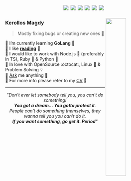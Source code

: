 <h1 align="center">
  <!-- DARK -->
  <a href="https://gh-most-followed.pages.dev/egypt#gh-dark-mode-only"><img src="https://t.ly/tjuuN" /></a>
  <a href="https://kounter.kerolloz.dev#gh-dark-mode-only"><img src="https://t.ly/4v7yI" /></a>
  <a href="https://aktive.kerolloz.dev#gh-dark-mode-only"><img src="https://t.ly/f0B6A" /></a>
  <!-- LIGHT  -->
  <a href="https://gh-most-followed.pages.dev/egypt#gh-light-mode-only"><img src="https://t.ly/L6jm8" /></a>
  <a href="https://kounter.kerolloz.dev#gh-light-mode-only"><img src="https://t.ly/QnGhe" /></a>
  <a href="https://aktive.kerolloz.dev#gh-light-mode-only"><img src="https://t.ly/zbbvy" /></a>
</h1>

<img align="right" src="https://github.com/kerolloz/kerolloz/assets/36763164/20a062d1-7238-46d4-9595-83fcc184247e" width="36%" />

### Kerollos Magdy

> Mostly fixing bugs or creating new ones 🐞

🔹 I’m currently learning **GoLang** 💙  
🔸 I like [**reading**](//goodreads.com/kerolloz) 📘  
🔹 I would like to work with Node.js 💚 (preferably in TS), Ruby 💎 & Python 🐍  
🔸 In love with OpenSource :octocat:, Linux 🐧 & Problem Solving 💡  
🔹 [Ask](https://github.com/kerolloz/kerolloz/discussions/new?category=q-a) me anything 💭  
🔸 For more info please refer to my [CV](https://t.ly/JKHWd)  📑 

<hr />

<div align="center">
  <i>"Don't ever let somebody tell you, you can't do something! <br><b>You got a dream… You gotta protect it</b>.<br> People can’t do something themselves, they wanna tell you you can’t do it. <br><b>If you want something, go get it. Period</b>"</i>
</div>
